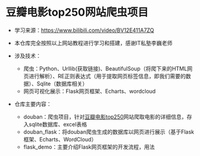 # 豆瓣电影top250网站爬虫项目

- 学习来源：https://www.bilibili.com/video/BV12E411A7ZQ

- 本仓库完全按照以上网站教程进行学习和搭建，感谢IT私塾李巍老师
- 涉及技术：
  - 爬虫：Python、Urllib(获取链接)、BeautifulSoup（将爬下来的HTML网页进行解析）、RE正则表达式（用于提取网页标签信息，即我们需要的数据）、Sqlite（数据库相关）
  - 网页可视化展示：Flask网页框架、Echarts、wordcloud
- 仓库主要内容：
  - douban：爬虫项目，针对[豆瓣电影top250](https://movie.douban.com/top250)网站爬取电影的详细信息，存入sqlite数据库、excel表格
  - douban_flask：将douban爬虫生成的数据库以网页进行展示（基于Flask框架、Echarts、WordCloud）
  - flask_demo：主要介绍Flask网页框架的开发流程，用法